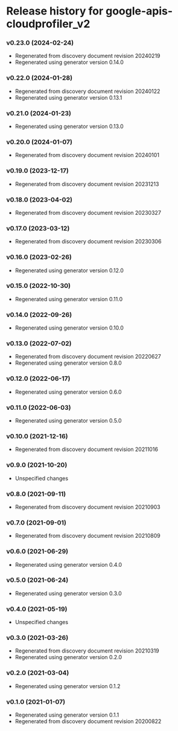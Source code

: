 # Release history for google-apis-cloudprofiler_v2

### v0.23.0 (2024-02-24)

* Regenerated from discovery document revision 20240219
* Regenerated using generator version 0.14.0

### v0.22.0 (2024-01-28)

* Regenerated from discovery document revision 20240122
* Regenerated using generator version 0.13.1

### v0.21.0 (2024-01-23)

* Regenerated using generator version 0.13.0

### v0.20.0 (2024-01-07)

* Regenerated from discovery document revision 20240101

### v0.19.0 (2023-12-17)

* Regenerated from discovery document revision 20231213

### v0.18.0 (2023-04-02)

* Regenerated from discovery document revision 20230327

### v0.17.0 (2023-03-12)

* Regenerated from discovery document revision 20230306

### v0.16.0 (2023-02-26)

* Regenerated using generator version 0.12.0

### v0.15.0 (2022-10-30)

* Regenerated using generator version 0.11.0

### v0.14.0 (2022-09-26)

* Regenerated using generator version 0.10.0

### v0.13.0 (2022-07-02)

* Regenerated from discovery document revision 20220627
* Regenerated using generator version 0.8.0

### v0.12.0 (2022-06-17)

* Regenerated using generator version 0.6.0

### v0.11.0 (2022-06-03)

* Regenerated using generator version 0.5.0

### v0.10.0 (2021-12-16)

* Regenerated from discovery document revision 20211016

### v0.9.0 (2021-10-20)

* Unspecified changes

### v0.8.0 (2021-09-11)

* Regenerated from discovery document revision 20210903

### v0.7.0 (2021-09-01)

* Regenerated from discovery document revision 20210809

### v0.6.0 (2021-06-29)

* Regenerated using generator version 0.4.0

### v0.5.0 (2021-06-24)

* Regenerated using generator version 0.3.0

### v0.4.0 (2021-05-19)

* Unspecified changes

### v0.3.0 (2021-03-26)

* Regenerated from discovery document revision 20210319
* Regenerated using generator version 0.2.0

### v0.2.0 (2021-03-04)

* Regenerated using generator version 0.1.2

### v0.1.0 (2021-01-07)

* Regenerated using generator version 0.1.1
* Regenerated from discovery document revision 20200822

